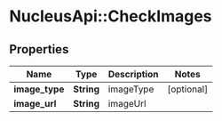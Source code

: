 # NucleusApi::CheckImages

## Properties
Name | Type | Description | Notes
------------ | ------------- | ------------- | -------------
**image_type** | **String** | imageType | [optional] 
**image_url** | **String** | imageUrl | 


